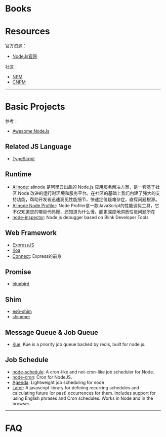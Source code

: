 # Books




# Resources

官方资源：

- [NodeJs官网](https://nodejs.org/)

社区：

- [NPM](https://www.npmjs.com/)
- [CNPM](http://cnpmjs.org/)

--------------------------------

# Basic Projects

参考：

- [Awesome NodeJs](https://github.com/sindresorhus/awesome-nodejs)


## Related JS Language

- [TypeScript](http://www.typescriptlang.org/)

## Runtime

- [Alinode](http://alinode.aliyun.com/): alinode 是阿里云出品的 Node.js 应用服务解决方案，是一套基于社区 Node 改进的运行时环境和服务平台。在社区的基础上我们内建了强大的支持功能，帮助开发者迅速洞见性能细节，快速定位疑难杂症，直探问题根源。
- [Alinode Node Profiler](http://profiler.alinode.aliyun.com/): Node Profiler是一款JavaScript的性能调优工具，它不仅知道您的哪些代码慢，还知道为什么慢，能更深度地洞悉性能问题所在
- [node-inspector](https://github.com/node-inspector/node-inspector): Node.js debugger based on Blink Developer Tools

## Web Framework

- [ExpressJS](http://expressjs.com/)
- [Koa](http://koajs.com/)
- [Connect](https://github.com/senchalabs/connect): Express的前身

## Promise

- [bluebird](http://bluebirdjs.com/docs/getting-started.html)

## Shim

- [es6-shim](https://github.com/paulmillr/es6-shim)
- [shimmer](https://github.com/othiym23/shimmer)

## Message Queue & Job Queue

- [Kue](https://github.com/Automattic/kue): Kue is a priority job queue backed by redis, built for node.js.

## Job Schedule

- [node-schedule](https://github.com/node-schedule/node-schedule): A cron-like and not-cron-like job scheduler for Node.
- [node-cron](https://github.com/ncb000gt/node-cron): Cron for NodeJS.
- [Agenda](https://github.com/rschmukler/agenda): Lightweight job scheduling for node
- [Later](https://github.com/bunkat/later): A javascript library for defining recurring schedules and calculating future (or past) occurrences for them. Includes support for using English phrases and Cron schedules. Works in Node and in the browser.

--------------------------------

# FAQ
